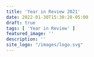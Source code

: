 ```yaml
---
title: 'Year in Review 2021'
date: 2022-01-30T15:30:28-05:00
draft: true
tags: [ 'Year in Review' ]
featured_image: ''
description: ''
site_logo: "/images/logo.svg"
---
```


